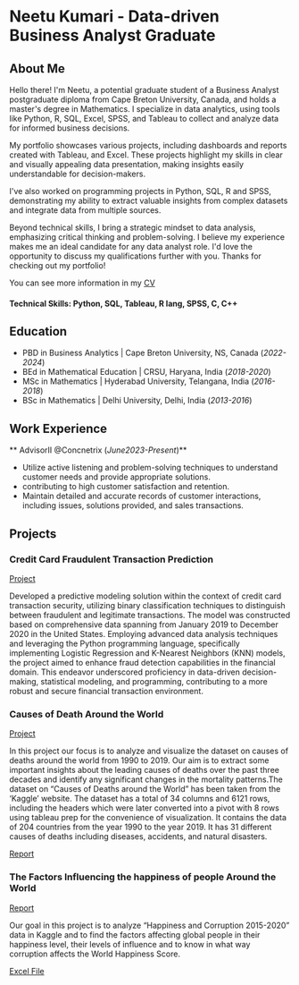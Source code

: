 # Neetu Kumari - Data-driven Business Analyst Graduate

## About Me
Hello there! I'm Neetu, a potential graduate student of a Business Analyst postgraduate diploma from Cape Breton University, Canada, and holds a master's degree in Mathematics. I specialize in data analytics, using tools like Python, R, SQL, Excel, SPSS, and Tableau to collect and analyze data for informed business decisions.

My portfolio showcases various projects, including dashboards and reports created with Tableau, and Excel. These projects highlight my skills in clear and visually appealing data presentation, making insights easily understandable for decision-makers.

I've also worked on programming projects in Python, SQL, R and SPSS, demonstrating my ability to extract valuable insights from complex datasets and integrate data from multiple sources.

Beyond technical skills, I bring a strategic mindset to data analysis, emphasizing critical thinking and problem-solving. I believe my experience makes me an ideal candidate for any data analyst role. I'd love the opportunity to discuss my qualifications further with you. Thanks for checking out my portfolio!

You can see more information in my [CV](https://github.com/neetu4595/Portfolio/blob/main/ResumeNeetu.pdf)


#### Technical Skills: Python, SQL, Tableau, R lang, SPSS, C, C++


## Education
- PBD in Business Analytics | Cape Breton University, NS, Canada (_2022-2024_)
- BEd in Mathematical Education | CRSU, Haryana, India (_2018-2020_)
- MSc in Mathematics | Hyderabad University, Telangana, India (_2016-2018_)
- BSc in Mathematics | Delhi University, Delhi, India (_2013-2016_)

## Work Experience
** AdvisorII @Concnetrix (_June2023-Present_)**
- Utilize active listening and problem-solving techniques to understand customer needs and provide appropriate solutions.
- contributing to high customer satisfaction and retention.
- Maintain detailed and accurate records of customer interactions, including issues, solutions provided, and sales transactions.

## Projects
### Credit Card Fraudulent Transaction Prediction
[Project](https://github.com/neetu4595/Portfolio_Projects/blob/main/Credit_Card_Fraudulent_Transaction.ipynb)

Developed a predictive modeling solution within the context of credit card transaction security, utilizing binary classification techniques to distinguish between fraudulent and legitimate transactions. The model was constructed based on comprehensive data spanning from January 2019 to December 2020 in the United States. Employing advanced data analysis techniques and leveraging the Python programming language, specifically implementing Logistic Regression and K-Nearest Neighbors (KNN) models, the project aimed to enhance fraud detection capabilities in the financial domain. This endeavor underscored proficiency in data-driven decision-making, statistical modeling, and programming, contributing to a more robust and secure financial transaction environment.

### Causes of Death Around the World
[Project](https://github.com/neetu4595/Portfolio_Projects/blob/main/Causes_of_death_around_world.twbx)

In this project our focus is to analyze and visualize the dataset on causes of deaths around the world from 1990 to 2019. Our aim is to extract some important insights about the leading causes of deaths over the past three decades and identify any significant changes in the mortality patterns.The dataset on “Causes of Deaths around the World” has been taken from the ‘Kaggle’ website. The dataset has a total of 34 columns and 6121 rows, including the headers which were later converted into a pivot with 8 rows using tableau prep for the convenience of visualization. It contains the data of 204 countries from the year 1990 to the year 2019. It has 31 different causes of deaths including diseases, accidents, and natural disasters. 

[Report](https://github.com/neetu4595/Portfolio_Projects/blob/main/Report_causes_of_death_around_the_world.pdf)

### The Factors Influencing the happiness of people Around the World
[Report](https://github.com/neetu4595/Portfolio_Projects/blob/main/World%20Happiness%20Project.pdf)

Our goal in this project is to analyze “Happiness and Corruption 2015-2020” data in Kaggle and to find the factors affecting global people in their happiness level, their levels of influence and to know in what way corruption affects the World Happiness Score.

[Excel File](https://github.com/neetu4595/Portfolio_Projects/blob/main/BA%20Project.xlsx)
